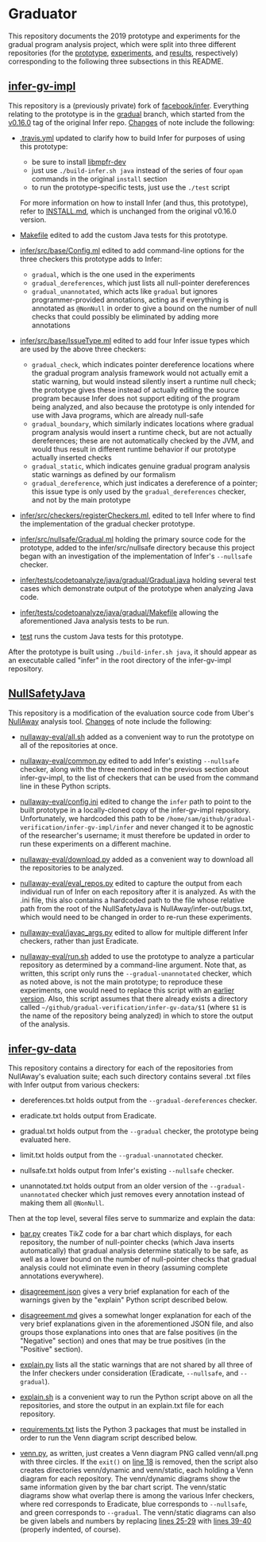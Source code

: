 # Graduator

This repository documents the 2019 prototype and experiments for the gradual
program analysis project, which were split into three different repositories
(for the [prototype][infer-gv-impl], [experiments][nullsafetyjava], and
[results][infer-gv-data], respectively) corresponding to the following three
subsections in this README.

## [infer-gv-impl][]

This repository is a (previously private) fork of [facebook/infer][]. Everything
relating to the prototype is in the [gradual][] branch, which started from the
[v0.16.0][] tag of the original Infer repo. [Changes][infer changes] of note
include the following:

- [.travis.yml][] updated to clarify how to build Infer for purposes of using
  this prototype:

  - be sure to install [libmpfr-dev][]
  - just use `./build-infer.sh java` instead of the series of four `opam`
    commands in the original `install` section
  - to run the prototype-specific tests, just use the `./test` script

  For more information on how to install Infer (and thus, this prototype), refer
  to [INSTALL.md][], which is unchanged from the original v0.16.0 version.

- [Makefile][] edited to add the custom Java tests for this prototype.

- [infer/src/base/Config.ml][] edited to add command-line options for the three
  checkers this prototype adds to Infer:

  - `gradual`, which is the one used in the experiments
  - `gradual_dereferences`, which just lists all null-pointer dereferences
  - `gradual_unannotated`, which acts like `gradual` but ignores
    programmer-provided annotations, acting as if everything is annotated as
    `@NonNull` in order to give a bound on the number of null checks that could
    possibly be eliminated by adding more annotations

- [infer/src/base/IssueType.ml][] edited to add four Infer issue types which are
  used by the above three checkers:

  - `gradual_check`, which indicates pointer dereference locations where the
    gradual program analysis framework would not actually emit a static warning,
    but would instead silently insert a runtime null check; the prototype gives
    these instead of actually editing the source program because Infer does not
    support editing of the program being analyzed, and also because the
    prototype is only intended for use with Java programs, which are already
    null-safe
  - `gradual_boundary`, which similarly indicates locations where gradual
    program analysis would insert a runtime check, but are not actually
    dereferences; these are not automatically checked by the JVM, and would thus
    result in different runtime behavior if our prototype actually inserted
    checks
  - `gradual_static`, which indicates genuine gradual program analysis static
    warnings as defined by our formalism
  - `gradual_dereference`, which just indicates a dereference of a pointer; this
    issue type is only used by the `gradual_dereferences` checker, and not by
    the main prototype

- [infer/src/checkers/registerCheckers.ml][], edited to tell Infer where to find
  the implementation of the gradual checker prototype.

- [infer/src/nullsafe/Gradual.ml][] holding the primary source code for the
  prototype, added to the infer/src/nullsafe directory because this project
  began with an investigation of the implementation of Infer's `--nullsafe`
  checker.

- [infer/tests/codetoanalyze/java/gradual/Gradual.java][] holding several test
  cases which demonstrate output of the prototype when analyzing Java code.

- [infer/tests/codetoanalyze/java/gradual/Makefile][] allowing the
  aforementioned Java analysis tests to be run.

- [test][] runs the custom Java tests for this prototype.

After the prototype is built using `./build-infer.sh java`, it should appear as
an executable called "infer" in the root directory of the infer-gv-impl
repository.

## [NullSafetyJava][]

This repository is a modification of the evaluation source code from Uber's
[NullAway][] analysis tool. [Changes][nullsafetyjava changes] of note include
the following:

- [nullaway-eval/all.sh][] added as a convenient way to run the prototype on all
  of the repositories at once.

- [nullaway-eval/common.py][] edited to add Infer's existing `--nullsafe`
  checker, along with the three mentioned in the previous section about
  infer-gv-impl, to the list of checkers that can be used from the command line
  in these Python scripts.

- [nullaway-eval/config.ini][] edited to change the `infer` path to point to the
  built prototype in a locally-cloned copy of the infer-gv-impl repository.
  Unfortunately, we hardcoded this path to be
  `/home/sam/github/gradual-verification/infer-gv-impl/infer` and never changed
  it to be agnostic of the researcher's username; it must therefore be updated
  in order to run these experiments on a different machine.

- [nullaway-eval/download.py][] added as a convenient way to download all the
  repositories to be analyzed.

- [nullaway-eval/eval_repos.py][] edited to capture the output from each
  individual run of Infer on each repository after it is analyzed. As with the
  .ini file, this also contains a hardcoded path to the file whose relative path
  from the root of the NullSafetyJava is NullAway/infer-out/bugs.txt, which
  would need to be changed in order to re-run these experiments.

- [nullaway-eval/javac_args.py][] edited to allow for multiple different Infer
  checkers, rather than just Eradicate.

- [nullaway-eval/run.sh][] added to use the prototype to analyze a particular
  repository as determined by a command-line argument. Note that, as written,
  this script only runs the `--gradual-unannotated` checker, which as noted
  above, is not the main prototype; to reproduce these experiments, one would
  need to replace this script with an [earlier version][run.sh]. Also, this
  script assumes that there already exists a directory called
  `~/github/gradual-verification/infer-gv-data/$1` (where `$1` is the name of
  the repository being analyzed) in which to store the output of the analysis.

## [infer-gv-data][]

This repository contains a directory for each of the repositories from
NullAway's evaluation suite; each such directory contains several .txt files
with Infer output from various checkers:

- dereferences.txt holds output from the `--gradual-dereferences` checker.

- eradicate.txt holds output from Eradicate.

- gradual.txt holds output from the `--gradual` checker, the prototype being
  evaluated here.

- limit.txt holds output from the `--gradual-unannotated` checker.

- nullsafe.txt holds output from Infer's existing `--nullsafe` checker.

- unannotated.txt holds output from an older version of the
  `--gradual-unannotated` checker which just removes every annotation instead of
  making them all `@NonNull`.

Then at the top level, several files serve to summarize and explain the data:

- [bar.py][] creates TikZ code for a bar chart which displays, for each
  repository, the number of null-pointer checks (which Java inserts
  automatically) that gradual analysis determine statically to be safe, as well
  as a lower bound on the number of null-pointer checks that gradual analysis
  could not eliminate even in theory (assuming complete annotations everywhere).

- [disagreement.json][] gives a very brief explanation for each of the warnings
  given by the "explain" Python script described below.

- [disagreement.md][] gives a somewhat longer explanation for each of the very
  brief explanations given in the aforementioned JSON file, and also groups
  those explanations into ones that are false positives (in the "Negative"
  section) and ones that may be true positives (in the "Positive" section).

- [explain.py][] lists all the static warnings that are not shared by all three
  of the Infer checkers under consideration (Eradicate, `--nullsafe`, and
  `--gradual`).

- [explain.sh][] is a convenient way to run the Python script above on all the
  repositories, and store the output in an explain.txt file for each repository.

- [requirements.txt][] lists the Python 3 packages that must be installed in
  order to run the Venn diagram script described below.

- [venn.py][], as written, just creates a Venn diagram PNG called venn/all.png
  with three circles. If the `exit()` on [line 18][] is removed, then the script
  also creates directories venn/dynamic and venn/static, each holding a Venn
  diagram for each repository. The venn/dynamic diagrams show the same
  information given by the bar chart script. The venn/static diagrams show what
  overlap there is among the various Infer checkers, where red corresponds to
  Eradicate, blue corresponds to `--nullsafe`, and green corresponds to
  `--gradual`. The venn/static diagrams can also be given labels and numbers by
  replacing [lines 25-29][] with [lines 39-40][] (properly indented, of course).

[.travis.yml]: https://github.com/gradual-verification/infer-gv-impl/blob/gradual/.travis.yml
[bar.py]: https://github.com/gradual-verification/infer-gv-data/blob/master/bar.py
[disagreement.json]: https://github.com/gradual-verification/infer-gv-data/blob/master/disagreement.json
[disagreement.md]: https://github.com/gradual-verification/infer-gv-data/blob/master/disagreement.md
[explain.py]: https://github.com/gradual-verification/infer-gv-data/blob/master/explain.py
[explain.sh]: https://github.com/gradual-verification/infer-gv-data/blob/master/explain.sh
[infer changes]: https://github.com/gradual-verification/infer-gv-impl/compare/v0.16.0...gradual
[infer/src/base/config.ml]: https://github.com/gradual-verification/infer-gv-impl/blob/gradual/infer/src/base/Config.ml
[infer/src/base/config.mli]: https://github.com/gradual-verification/infer-gv-impl/blob/gradual/infer/src/base/Config.mli
[infer/src/base/IssueType.ml]: https://github.com/gradual-verification/infer-gv-impl/blob/gradual/infer/src/base/IssueType.ml
[infer/src/base/IssueType.mli]: https://github.com/gradual-verification/infer-gv-impl/blob/gradual/infer/src/base/IssueType.mli
[infer/src/checkers/registerCheckers.ml]: https://github.com/gradual-verification/infer-gv-impl/blob/gradual/infer/src/checkers/registerCheckers.ml
[infer/src/nullsafe/Gradual.ml]: https://github.com/gradual-verification/infer-gv-impl/blob/gradual/infer/src/nullsafe/Gradual.ml
[infer/tests/codetoanalyze/java/gradual/Gradual.java]: https://github.com/gradual-verification/infer-gv-impl/blob/gradual/infer/tests/codetoanalyze/java/gradual/Gradual.java
[infer/tests/codetoanalyze/java/gradual/Makefile]: https://github.com/gradual-verification/infer-gv-impl/blob/gradual/infer/tests/codetoanalyze/java/gradual/Makefile
[gradual]: https://github.com/gradual-verification/infer-gv-impl/tree/gradual
[facebook/infer]: https://github.com/facebook/infer
[infer-gv-impl]: https://github.com/gradual-verification/infer-gv-impl
[infer-gv-data]: https://github.com/gradual-verification/infer-gv-data
[install.md]: https://github.com/gradual-verification/infer-gv-impl/blob/gradual/INSTALL.md
[libmpfr-dev]: https://github.com/gradual-verification/infer-gv-impl/blob/gradual/.travis.yml#L12
[line 18]: https://github.com/gradual-verification/infer-gv-data/blob/master/venn.py#L18
[lines 25-29]: https://github.com/gradual-verification/infer-gv-data/blob/master/venn.py#L25-L29
[lines 39-40]: https://github.com/gradual-verification/infer-gv-data/blob/master/venn.py#L39-L40
[makefile]: https://github.com/gradual-verification/infer-gv-impl/blob/gradual/Makefile
[nullaway]: https://doi.org/10.5281/zenodo.3267949
[nullaway-eval/all.sh]: https://github.com/gradual-verification/NullSafetyJava/blob/master/nullaway-eval/all.sh
[nullaway-eval/common.py]: https://github.com/gradual-verification/NullSafetyJava/blob/master/nullaway-eval/common.py
[nullaway-eval/config.ini]: https://github.com/gradual-verification/NullSafetyJava/blob/master/nullaway-eval/config.ini
[nullaway-eval/download.py]: https://github.com/gradual-verification/NullSafetyJava/blob/master/nullaway-eval/download.py
[nullaway-eval/eval_repos.py]: https://github.com/gradual-verification/NullSafetyJava/blob/master/nullaway-eval/eval_repos.py
[nullaway-eval/javac_args.py]: https://github.com/gradual-verification/NullSafetyJava/blob/master/nullaway-eval/javac_args.py
[nullaway-eval/run.sh]: https://github.com/gradual-verification/NullSafetyJava/blob/master/nullaway-eval/run.sh
[nullsafetyjava]: https://github.com/gradual-verification/NullSafetyJava
[nullsafetyjava changes]: https://github.com/gradual-verification/NullSafetyJava/compare/ad061a9e8f25f0253e37a42be457b2fb4e24a01a...master
[requirements.txt]: https://github.com/gradual-verification/infer-gv-data/blob/master/requirements.txt
[run.sh]: https://github.com/gradual-verification/NullSafetyJava/blob/7156e1461a16dd0730b4f871056a331274909d8f/nullaway-eval/run.sh
[test]: https://github.com/gradual-verification/infer-gv-impl/blob/gradual/test
[v0.16.0]: https://github.com/facebook/infer/tree/v0.16.0
[venn.py]: https://github.com/gradual-verification/infer-gv-data/blob/master/venn.py

